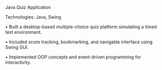 Java Quiz Application

Technologies: Java, Swing

• Built a desktop-based multiple-choice quiz platform simulating a timed test environment.

• Included score tracking, bookmarking, and navigable interface using Swing GUI.

• Implemented OOP concepts and event-driven programming for interactivity.
